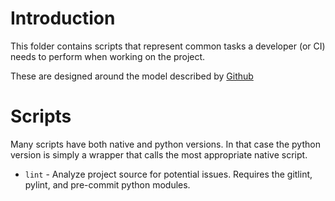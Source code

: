 # Introduction

This folder contains scripts that represent common tasks a developer (or CI)
needs to perform when working on the project.

These are designed around the model described by
[Github](https://github.blog/2015-06-30-scripts-to-rule-them-all/)


# Scripts

Many scripts have both native and python versions. In that case the python
version is simply a wrapper that calls the most appropriate native script.

- `lint` - Analyze project source for potential issues. Requires the gitlint,
  pylint, and pre-commit python modules.
